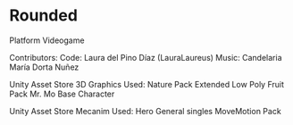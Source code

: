 # Rounded
Platform Videogame

Contributors:
Code: Laura del Pino Díaz (LauraLaureus)
Music: Candelaria María Dorta Nuñez

Unity Asset Store 3D Graphics Used:
Nature Pack Extended
Low Poly Fruit Pack
Mr. Mo Base Character

Unity Asset Store Mecanim Used:
Hero General singles
MoveMotion Pack
